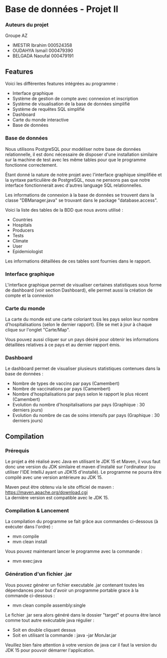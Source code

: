 # Base de données - Projet II
### Auteurs du projet
Groupe AZ
* IMESTIR Ibrahim 000524358
* OUDAHYA Ismaïl 000479390
* BELGADA Naoufal 000479191

## Features
Voici les différentes features intégrées au programme :
- Interface graphique
- Système de gestion de compte avec connexion et inscription
- Système de visualisation de la base de données simplifié
- Système de requêtes SQL simplifié
- Dashboard
- Carte du monde interactive
- Base de données

### Base de données
Nous utilisons PostgreSQL pour modéliser notre base de données relationnelle, il est donc nécessaire de disposer
d'une installation similaire sur la machine de test avec les même tables pour que le programme fonctionne
correctement.

Étant donné la nature de notre projet avec l'interface graphique simplifiée et la syntaxe particulière 
de PostgreSQL, nous ne pensons pas que notre interface fonctionnerait avec d'autres language SQL relationnelles.

Les informations de connexion à la base de données se trouvent dans la classe "DBManager.java"
se trouvant dans le package "database.access".

Voici la liste des tables de la BDD que nous avons utilisé :
- Countries
- Hospitals
- Producers
- Tests
- Climate
- User
- Epidemiologist

Les informations détaillées de ces tables sont fournies dans le rapport.

### Interface graphique
L'interface graphique permet de visualiser certaines statistiques sous forme de dashboard (voir section Dashboard), elle permet aussi la création de compte et la connexion

### Carte du monde
La carte du monde est une carte coloriant tous les pays selon leur nombre d'hospitalisations (selon le dernier rapport).
Elle se met à jour à chaque clique sur l'onglet "Carte/Map". 

Vous pouvez aussi cliquer sur un pays désiré pour obtenir 
les informations détaillées relatives à ce pays et au dernier rapport émis.

### Dashboard
Le dashboard permet de visualiser plusieurs statistiques contenues dans la base de données :
- Nombre de types de vaccins par pays (Camembert)
- Nombre de vaccinations par pays (Camembert)
- Nombre d'hospitalisations par pays selon le rapport le plus récent (Camembert)
- Evolution du nombre d'hospitalisations par pays (Graphique : 30 derniers jours)
- Evolution du nombre de cas de soins intensifs par pays (Graphique : 30 derniers jours)

## Compilation
### Prérequis
Le projet a été réalisé avec Java en utilisant le JDK 15 et Maven, il vous faut donc une version du JDK similaire et maven d'installé sur l'ordinateur
(ou utiliser l'IDE IntelliJ ayant un JDK15 d'installé).
Le programme ne pourra être compilé avec une version antérieure au JDK 15.

Maven peut être obtenu via le site officiel de maven : https://maven.apache.org/download.cgi \
La dernière version est compatible avec le JDK 15.

### Compilation & Lancement
La compilation du programme se fait grâce aux commandes ci-dessous (à exécuter dans l'ordre) :
* mvn compile
* mvn clean install

Vous pouvez maintenant lancer le programme avec la commande : 
* mvn exec:java

### Génération d'un fichier .jar
Vous pouvez générer un fichier executable .jar contenant toutes les dépendances pour but d'avoir un programme portable grace à la commande ci-dessous :
* mvn clean compile assembly:single

Le fichier .jar sera alors généré dans le dossier "target" et pourra être lancé comme tout autre exécutable java régulier :
* Soit en double cliquant dessus
* Soit en utilisant la commande : java -jar MonJar.jar

Veuillez bien faire attention à votre version de java car il faut la version du JDK 15 pour pouvoir démarrer l'application.

